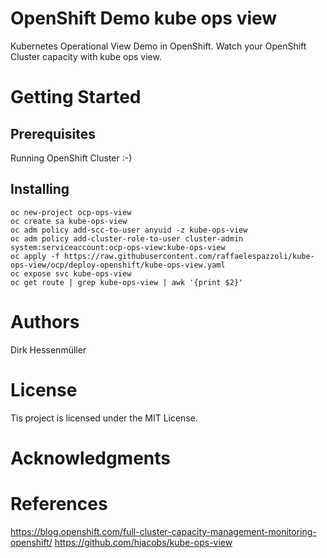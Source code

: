 # OpenShift Demo kube ops view
Kubernetes Operational View Demo in OpenShift. Watch your OpenShift Cluster capacity with kube ops view.

# Getting Started

## Prerequisites
Running OpenShift Cluster :-)

## Installing

```
oc new-project ocp-ops-view
oc create sa kube-ops-view
oc adm policy add-scc-to-user anyuid -z kube-ops-view
oc adm policy add-cluster-role-to-user cluster-admin system:serviceaccount:ocp-ops-view:kube-ops-view
oc apply -f https://raw.githubusercontent.com/raffaelespazzoli/kube-ops-view/ocp/deploy-openshift/kube-ops-view.yaml
oc expose svc kube-ops-view
oc get route | grep kube-ops-view | awk '{print $2}'
```

# Authors
Dirk Hessenmüller

# License
Tis project is licensed under the MIT License.

# Acknowledgments

# References
https://blog.openshift.com/full-cluster-capacity-management-monitoring-openshift/
https://github.com/hjacobs/kube-ops-view


